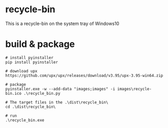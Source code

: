 # recycle-bin
This is a recycle-bin on the system tray of Windows10

# build & package

```
# install pyinstaller
pip install pyinstaller

# download upx
https://github.com/upx/upx/releases/download/v3.95/upx-3.95-win64.zip

# package
pyinstaller.exe -w --add-data "images;images" -i images\recycle-bin.ico .\recycle_bin.py

# The target files in the .\dist\recycle_bin\
cd .\dist\recycle_bin\

# run 
.\recycle_bin.exe
```
